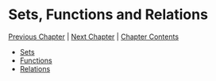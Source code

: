 # Sets, Functions and Relations <!-- omit in toc -->

[Previous Chapter][prev] | [Next Chapter][next] | [Chapter Contents][index]

[prev]: ../03predicates/index
[next]: ../05groups/index
[index]: ../index

- [Sets](./01sets)
- [Functions](02functions)
- [Relations](03relations)

